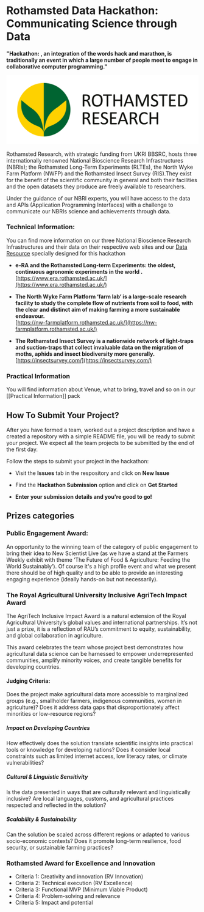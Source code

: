 # Rothamsted Data Hackathon: Communicating Science through Data

**"Hackathon: , an integration of the words hack and marathon, is traditionally an event in which a large number of people meet to engage in collaborative computer programming."**

[![Rothamsted Logo](images/rothamsted-logo.png)](https://www.rothamsted.ac.uk/)

Rothamsted Research, with strategic funding from UKRI BBSRC, hosts three internationally renowned National Bioscience Research Infrastructures (NBRIs); the Rothamsted Long-Term Experiments (RLTEs), the North Wyke Farm Platform (NWFP) and the Rothamsted Insect Survey (RIS).They exist for the benefit of the scientific community in general and both their facilities and the open datasets they produce are freely available to researchers.

Under the guidance of our NBRI experts, you will have access to the data and APIs (Application Programming Interfaces) with a challenge to communicate our NBRIs science and achievements through data.  

### Technical Information: 
You can find more information on our three National Bioscience Research Infrastructures and their data on their respective web sites and our  [Data Resource](https://github.com/Rothamsted-Ecoinformatics/RothDataHackathon2025/blob/main/Data%20Information%20-%20ALL.md) specially designed for this hackathon

- **e-RA and the Rothamsted Long-term Experiments: the oldest, continuous agronomic experiments in the world .**  
    [https://www.era.rothamsted.ac.uk/](https://www.era.rothamsted.ac.uk/)
- **The North Wyke Farm Platform ‘farm lab’ is a large-scale research facility to study the complete flow of nutrients from soil to food, with the clear and distinct aim of making farming a more sustainable endeavour.**  
    [https://nw-farmplatform.rothamsted.ac.uk/](https://nw-farmplatform.rothamsted.ac.uk/)  
    
- **The Rothamsted Insect Survey is a nationwide network of light-traps and suction-traps that collect invaluable data on the migration of moths, aphids and insect biodiversity more generally.**  
    [https://insectsurvey.com/](https://insectsurvey.com/)

### Practical Information
You will find information about Venue, what to bring, travel and so on in our [[Practical Information]] pack

## How To Submit Your Project? 

After you have formed a team, worked out a project description and have a created a repository with a simple README file, you will be ready to submit your project. We expect all the team projects to be submitted by the end of the first day. 

Follow the steps to submit your project in the hackathon:

* Visit the **Issues** tab in the respository and click on **New Issue**


* Find the **Hackathon Submission** option and click on **Get Started** 


* **Enter your submission details and you're good to go!**

## Prizes categories

### Public Engagement Award: 

An opportunity to the winning team of the category of public engagement to bring their idea to New Scientist Live (as we have a stand at the Farmers Weekly exhibit with theme ‘The Future of Food & Agriculture: Feeding the World Sustainably’).
Of course it's a high profile event and what we present there should be of high quality and to be able to provide an interesting engaging experience (ideally hands-on but not necessarily).

### The Royal Agricultural University  Inclusive AgriTech Impact Award

The AgriTech Inclusive Impact Award is a natural extension of the Royal Agricultural University’s global values and international partnerships. It’s not just a prize, it is  a reflection of RAU’s commitment to equity, sustainability, and global collaboration in agriculture.

This award celebrates the team whose project best demonstrates how agricultural data science can be harnessed to empower underrepresented communities, amplify minority voices, and create tangible benefits for developing countries. 

#### Judging Criteria:

Does the project make agricultural data more accessible to marginalized groups (e.g., smallholder farmers, indigenous communities, women in agriculture)?
Does it address data gaps that disproportionately affect minorities or low-resource regions?

##### Impact on Developing Countries

How effectively does the solution translate scientific insights into practical tools or knowledge for developing nations?
Does it consider local constraints such as limited internet access, low literacy rates, or climate vulnerabilities?

##### Cultural & Linguistic Sensitivity

Is the data presented in ways that are culturally relevant and linguistically inclusive?
Are local languages, customs, and agricultural practices respected and reflected in the solution?

##### Scalability & Sustainability

Can the solution be scaled across different regions or adapted to various socio-economic contexts?
Does it promote long-term resilience, food security, or sustainable farming practices?


### Rothamsted Award for Excellence and Innovation 
- Criteria 1: Creativity and innovation  (RV Innovation)
- Criteria 2: Technical execution (RV Excellence)
- Criteria 3: Functional MVP (Minimum Viable Product)
- Criteria 4: Problem-solving and relevance
- Criteria 5: Impact and potential
